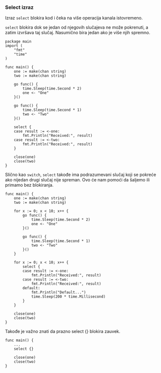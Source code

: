 ### Select izraz 

Izraz `select` blokira kod i čeka na više operacija kanala istovremeno.

`select` blokira dok se jedan od njegovih slučajeva ne može pokrenuti, a zatim izvršava taj slučaj. Nasumično bira jedan ako je više njih spremno.
```
package main
import (
	"fmt"
	"time"
)

func main() {
	one := make(chan string)
	two := make(chan string)

	go func() {
		time.Sleep(time.Second * 2)
		one <- "One"
	}()

	go func() {
		time.Sleep(time.Second * 1)
		two <- "Two"
	}()

	select {
	case result := <-one:
		fmt.Println("Received:", result)
	case result := <-two:
		fmt.Println("Received:", result)
	}

	close(one)
	close(two)
}
```
Slično kao `switch`, `select` takođe ima podrazumevani slučaj koji se pokreće ako nijedan drugi slučaj nije spreman. Ovo će nam pomoći da šaljemo ili primamo bez blokiranja.
```
func main() {
	one := make(chan string)
	two := make(chan string)

	for x := 0; x < 10; x++ {
		go func() {
			time.Sleep(time.Second * 2)
			one <- "One"
		}()

		go func() {
			time.Sleep(time.Second * 1)
			two <- "Two"
		}()
	}

	for x := 0; x < 10; x++ {
		select {
		case result := <-one:
			fmt.Println("Received:", result)
		case result := <-two:
			fmt.Println("Received:", result)
		default:
			fmt.Println("Default...")
			time.Sleep(200 * time.Millisecond)
		}
	}

	close(one)
	close(two)
}
```
Takođe je važno znati da prazno select {} blokira zauvek.
```
func main() {
	...
	select {}

	close(one)
	close(two)
}
```
